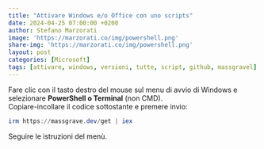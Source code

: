 ```yaml
---
title: "Attivare Windows e/o Office con uno scripts"
date: 2024-04-25 07:00:00 +0200
author: Stefano Marzorati
image: 'https://marzorati.co/img/powershell.png'
share-img: 'https://marzorati.co/img/powershell.png'
layout: post
categories: [Microsoft]
tags: [attivare, windows, versioni, tutte, script, github, massgravel]
---
```

Fare clic con il tasto destro del mouse sul menu di avvio di Windows e selezionare **PowerShell o Terminal** (non CMD).   
Copiare-incollare il codice sottostante e premere invio:   

~~~powershell
irm https://massgrave.dev/get | iex
~~~

Seguire le istruzioni del menù.